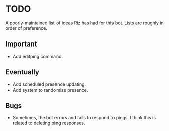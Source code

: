 # TODO

A poorly-maintained list of ideas Riz has had for this bot.
Lists are roughly in order of preference.

## Important

- Add editping command.

## Eventually

- Add scheduled presence updating.
- Add system to randomize presence.

## Bugs

- Sometimes, the bot errors and fails to respond to pings. I think this is related to deleting ping responses.
